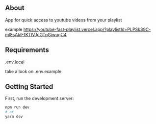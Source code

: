 ## About

App for quick access to youtube videos from your playlist

example https://youtube-fast-playlist.vercel.app/?playlistId=PLPSk39C-ml8sAklFfKTlVJcGTpGiwugC4

## Requirements

.env.local

take a look on .env.example

## Getting Started

First, run the development server:

```bash
npm run dev
# or
yarn dev
```
